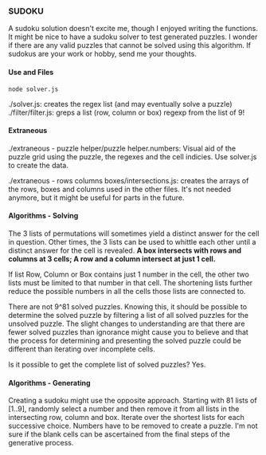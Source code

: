 ### SUDOKU

A sudoku solution doesn't excite me, though I enjoyed writing the functions. It might be nice to have a sudoku solver to test generated puzzles. I wonder if there are any valid puzzles that cannot be solved using this algorithm. If sudokus are your work or hobby, send me your thoughts.

#### Use and Files

```
node solver.js
```

./solver.js: creates the regex list (and may eventually solve a puzzle) <br />
./filter/filter.js: greps a list (row, column or box) regexp from the list of 9!


#### Extraneous

./extraneous - puzzle helper/puzzle helper.numbers: Visual aid of the puzzle grid using the puzzle, the regexes and the cell indicies. Use solver.js to create the data.

./extraneous - rows columns boxes/intersections.js: creates the arrays of the rows, boxes and columns used in the other files. It's not needed anymore, but it might be useful for parts in the future.


#### Algorithms - Solving

The 3 lists of permutations will sometimes yield a distinct answer for the cell in question. Other times, the 3 lists can be used to whittle each other until a distinct answer for the cell is revealed. **A box intersects with rows and columns at 3 cells; A row and a column intersect at just 1 cell.**

If list Row, Column or Box contains just 1 number in the cell, the other two lists must be limited to that number in that cell. The shortening lists further reduce the possible numbers in all the cells those lists are connected to.

There are not 9^81 solved puzzles. Knowing this, it should be possible to determine the solved puzzle by filtering a list of all solved puzzles for the unsolved puzzle. The slight changes to understanding are that there are fewer solved puzzles than ignorance might cause you to believe and that the process for determining and presenting the solved puzzle could be different than iterating over incomplete cells.

Is it possible to get the complete list of solved puzzles? Yes.

#### Algorithms - Generating

Creating a sudoku might use the opposite approach. Starting with 81 lists of [1..9], randomly select a number and then remove it from all lists in the intersecting row, column and box. Iterate over the shortest lists for each successive choice. Numbers have to be removed to create a puzzle. I'm not sure if the blank cells can be ascertained from the final steps of the generative process.